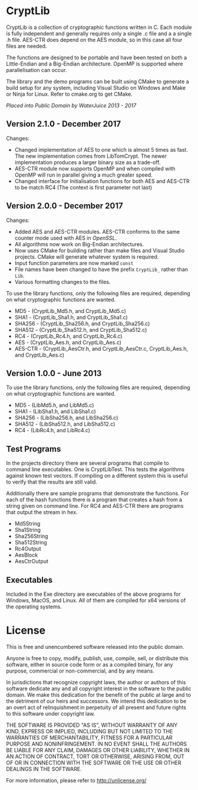 CryptLib
========

CryptLib is a collection of cryptographic functions written in C. Each
module is fully independent and generally requires only a single .c file
and a a single .h file. AES-CTR does depend on the AES module, so in this
case all four files are needed.

The functions are designed to be portable and have been tested on both
a Little-Endian and a Big-Endian architecture. OpenMP is supported where
parallelisation can occur. 

The library and the demo programs can be built using CMake to generate
a build setup for any system, including Visual Studio on Windows and
Make or Ninja for Linux. Refer to cmake.org to get CMake.

*Placed into Public Domain by WaterJuice 2013 - 2017*

Version 2.1.0 - December 2017
-----------------------------

Changes:

* Changed implementation of AES to one which is almost 5 times as fast.
The new implementation comes from LibTomCrypt. The newer implementation
produces a larger binary size as a trade-off.
* AES-CTR module now supports OpenMP and when compiled with OpenMP will
run in parallel giving a much greater speed.
* Changed interface for Initialisation functions for both AES and AES-CTR
to be match RC4 (The context is first parameter not last)

Version 2.0.0 - December 2017
-----------------------------

Changes:

* Added AES and AES-CTR modules. AES-CTR conforms to the same counter
mode used with AES in *OpenSSL*.
* All algorithms now work on Big-Endian architectures.
* Now uses CMake for building rather than make files and Visual Studio
projects. CMake will generate whatever system is required.
* Input function parameters are now marked `const`
* File names have been changed to have the prefix `CryptLib_` rather
than `Lib`.
* Various formatting changes to the files.

To use the library functions, only the following files are required,
depending on what cryptographic functions are wanted.

* MD5 - (CryptLib_Md5.h, and CryptLib_Md5.c)
* SHA1 - (CryptLib_Sha1.h, and CryptLib_Sha1.c)
* SHA256 - (CryptLib_Sha256.h, and CryptLib_Sha256.c)
* SHA512 - (CryptLib_Sha512.h, and CryptLib_Sha512.c)
* RC4 - (CryptLib_Rc4.h, and CryptLib_Rc4.c)
* AES - (CryptLib_Aes.h, and CryptLib_Aes.c)
* AES-CTR - (CryptLib_AesCtr.h, and CryptLib_AesCtr.c, CryptLib_Aes.h,
  and CryptLib_Aes.c)
             
Version 1.0.0 - June 2013
-------------------------

To use the library functions, only the following files are required,
depending on what cryptographic functions are wanted.

* MD5 - (LibMd5.h, and LibMd5.c)
* SHA1 - (LibSha1.h, and LibSha1.c)
* SHA256 - (LibSha256.h, and LibSha256.c)
* SHA512 - (LibSha512.h, and LibSha512.c)
* RC4 - (LibRc4.h, and LibRc4.c)

Test Programs
-------------

In the projects directory there are several programs that compile to
command line executables. One is CryptLibTest. This tests the algorithms
against known test vectors. If compiling on a different system this
is useful to verify that the results are still valid.

Additionally there are sample programs that demonstrate the functions. For
each of the hash functions there is a program that creates a hash from a
string given on command line. For RC4 and AES-CTR there are programs that
output the stream in hex.

* Md5String
* Sha1String
* Sha256String
* Sha512String
* Rc4Output
* AesBlock
* AesCtrOutput

Executables
-----------

Included in the Exe directory are executables of the above programs for Windows,
MacOS, and Linux. All of them are compiled for x64 versions of the operating
systems. 

License
=======

This is free and unencumbered software released into the public domain.

Anyone is free to copy, modify, publish, use, compile, sell, or
distribute this software, either in source code form or as a compiled
binary, for any purpose, commercial or non-commercial, and by any
means.

In jurisdictions that recognize copyright laws, the author or authors
of this software dedicate any and all copyright interest in the
software to the public domain. We make this dedication for the benefit
of the public at large and to the detriment of our heirs and
successors. We intend this dedication to be an overt act of
relinquishment in perpetuity of all present and future rights to this
software under copyright law.

THE SOFTWARE IS PROVIDED "AS IS", WITHOUT WARRANTY OF ANY KIND,
EXPRESS OR IMPLIED, INCLUDING BUT NOT LIMITED TO THE WARRANTIES OF
MERCHANTABILITY, FITNESS FOR A PARTICULAR PURPOSE AND NONINFRINGEMENT.
IN NO EVENT SHALL THE AUTHORS BE LIABLE FOR ANY CLAIM, DAMAGES OR
OTHER LIABILITY, WHETHER IN AN ACTION OF CONTRACT, TORT OR OTHERWISE,
ARISING FROM, OUT OF OR IN CONNECTION WITH THE SOFTWARE OR THE USE OR
OTHER DEALINGS IN THE SOFTWARE.

For more information, please refer to <http://unlicense.org/>

